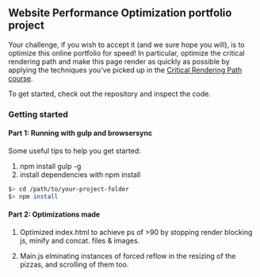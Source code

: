 ## Website Performance Optimization portfolio project

Your challenge, if you wish to accept it (and we sure hope you will), is to optimize this online portfolio for speed! In particular, optimize the critical rendering path and make this page render as quickly as possible by applying the techniques you've picked up in the [Critical Rendering Path course](https://www.udacity.com/course/ud884).

To get started, check out the repository and inspect the code.

### Getting started

#### Part 1: Running with gulp and browsersync

Some useful tips to help you get started:

1. npm install gulp -g
2. install dependencies with npm install

  ```bash
  $> cd /path/to/your-project-folder
  $> npm install
  ```

#### Part 2: Optimizations made

1. Optimized index.html to achieve ps of >90 by stopping render blocking js, minify and concat. files & images.

2.  Main.js elminating instances of forced reflow in the resizing of the pizzas, and scrolling of them too.
